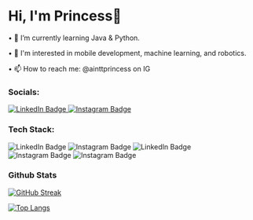 
<h1>Hi, I'm Princess👋</h1>


• 🌱 I’m currently learning Java & Python.

• 👀 I'm interested in mobile development, machine learning, and robotics.

• 📫 How to reach me: @ainttprincess on IG

<section>
<h3>Socials:</h3>
<div id="badges">
  <a href="your-linkedin-URL">
    <img src="https://img.shields.io/badge/LinkedIn-blue?style=for-the-badge&logo=linkedin&logoColor=white" alt="LinkedIn Badge"/>
  </a>
  <a href="your-instagram-URL">
    <img src="https://img.shields.io/badge/Instagram-red?style=for-the-badge&logo=Instagram&logoColor=white" alt="Instagram Badge"/>
  </a>
</div>
</section>

<h3>Tech Stack:</h3>
<div id="languages">
    <img src="https://img.shields.io/badge/Java-red?style=for-the-badge&logo=&logoColor=white" alt="LinkedIn Badge"/>
    <img src="https://img.shields.io/badge/Python-#3471a0?style=for-the-badge&logo=Python&logoColor=white" alt="Instagram Badge"/>
    <img src="https://img.shields.io/badge/HTML-#0199e5?style=for-the-badge&logo=&logoColor=white" alt="LinkedIn Badge"/>
    <img src="https://img.shields.io/badge/CSS-#46cd11?style=for-the-badge&logo=Python&logoColor=white" alt="Instagram Badge"/>
    <img src="https://img.shields.io/badge/JavaScript-#2e3233?style=for-the-badge&logo=Python&logoColor=white" alt="Instagram Badge"/>

<h3>Github Stats</h3>


[![GitHub Streak](https://github-readme-streak-stats.herokuapp.com?user=youth-of-may&theme=dark)](https://git.io/streak-stats)

[![Top Langs](https://github-readme-stats.vercel.app/api/top-langs/?username=youth-of-may&layout=compact&theme=vision-friendly-dark)](https://github.com/anuraghazra/github-readme-stats)

<!--
**youth-of-may/youth-of-may** is a ✨ _special_ ✨ repository because its `README.md` (this file) appears on your GitHub profile.

Here are some ideas to get you started:

- 🔭 I’m currently working on ...
- 🌱 I’m currently learning ...
- 👯 I’m looking to collaborate on ...
- 🤔 I’m looking for help with ...
- 💬 Ask me about ...
- 📫 How to reach me: ...
- 😄 Pronouns: ...
- ⚡ Fun fact: ...
-->
